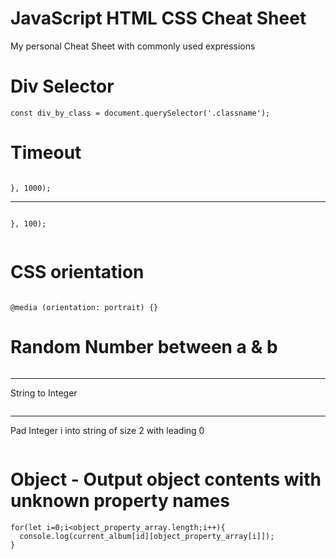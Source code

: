 # JavaScript HTML CSS Cheat Sheet
 My personal Cheat Sheet with commonly used expressions

# Div Selector

```const div_by_id = document.getElementById('idname');
const div_by_class = document.querySelector('.classname');
```

# Timeout

```setTimeout(function(){

}, 1000);
```

<hr>

```myTimeout = setTimeout(function(){

}, 100);
```

```clearTimeout(myTimeout);
```

# CSS orientation

```@media (orientation: landscape) {}

@media (orientation: portrait) {}
  ```

# Random Number between a & b

```let rnd=(a,b)=>~~(Math.random()*(b-a))+a;
```

<hr>

String to Integer
```parseInt(a);
```

<hr>

Pad Integer i into string of size 2 with leading 0
```String(i).padStart(2, '0');
```

# Object - Output object contents with unknown property names

```let object_property_array = Object.getOwnPropertyNames(current_album[id]);
for(let i=0;i<object_property_array.length;i++){
  console.log(current_album[id][object_property_array[i]]);
}
```
